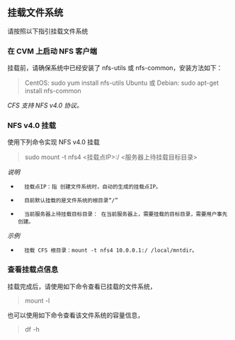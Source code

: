 ## 挂载文件系统

请按照以下指引挂载文件系统

### 在 CVM 上启动 NFS 客户端

挂载前，请确保系统中已经安装了 nfs-utils 或 nfs-common，安装方法如下：

> CentOS: sudo yum install nfs-utils
> Ubuntu 或 Debian: sudo apt-get install nfs-common

*CFS 支持 NFS v4.0 协议。*

### NFS v4.0 挂载

使用下列命令实现 NFS v4.0 挂载 

> sudo mount -t nfs4 <挂载点IP>:/ <服务器上待挂载目标目录>

*说明*
* 		挂载点IP：指 创建文件系统时，自动的生成的挂载点IP。 
* 	 	目前默认挂载的是文件系统的根目录“/”
* 		当前服务器上待挂载目标目录： 在当前服务器上，需要挂载的目标目录，需要用户事先创建。

*示例*
* 		挂载 CFS 根目录：mount -t nfs4 10.0.0.1:/ /local/mntdir。



<!--

### NFS v3.0 挂载

使用下列命令实现 NFS v3.0 挂载 

> sudo mount -t nfs -o vers=3,nolock,proto=tcp <挂载点域名>:<文件系统内目录> <当前服务器上待挂载目标目录>

*示例*

* 	 挂载 NAS 根目录：mount -t nfs -o vers=3,nolock,proto=tcp 014544bbf6-wdt41.cn-hangzhou.nas.aliyuncs.com:/ /local/mntdir
* 	 挂载 NAS 子目录 sub1：mount -t nfs -o vers=3,nolock,proto=tcp 014544bbf6-wdt41.cn-hangzhou.nas.aliyuncs.com:/sub1 /local/mntdir -->

### 查看挂载点信息 

挂载完成后，请使用如下命令查看已挂载的文件系统，
> mount -l

也可以使用如下命令查看该文件系统的容量信息，
> df -h





